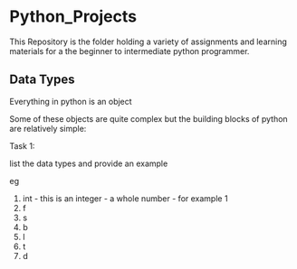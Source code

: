 # Python_Projects

This Repository is the folder holding a variety of assignments and learning materials for a the beginner to intermediate python programmer.

 ## Data Types
 
Everything in python is an object

Some of these objects are quite complex but the building blocks of python are relatively simple:

 
Task 1:

list the data types and provide an example

eg

1. int - this is an integer - a whole number - for example 1
2. f
3. s
4. b
5. l
6. t
7. d
